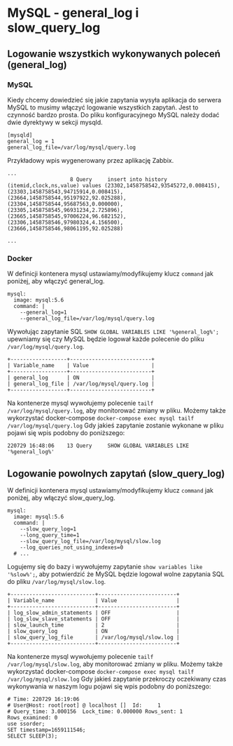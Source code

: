 # MySQL - general_log i slow_query_log

## Logowanie wszystkich wykonywanych poleceń (general_log)

### MySQL

Kiedy chcemy dowiedzieć się jakie zapytania wysyła aplikacja do serwera MySQL to musimy włączyć logowanie wszystkich zapytań. Jest to czynność bardzo prosta. Do pliku konfiguracyjnego MySQL należy dodać dwie dyrektywy w sekcji mysqld.

```
[mysqld]
general_log = 1
general_log_file=/var/log/mysql/query.log
```

Przykładowy wpis wygenerowany przez aplikację Zabbix.

```
...
                    8 Query     insert into history (itemid,clock,ns,value) values (23302,1458758542,93545272,0.008415),(23303,1458758543,94715914,0.008415),(23664,1458758544,95197922,92.025288),(23304,1458758544,95687563,0.000000),(23305,1458758545,96931234,2.725896),(23665,1458758545,97006224,96.682152),(23306,1458758546,97980324,4.156500),(23666,1458758546,98061195,92.025288)

...
```

### Docker

W definicji kontenera mysql ustawiamy/modyfikujemy klucz `command` jak poniżej, aby włączyć general_log.

```
mysql:
  image: mysql:5.6
  command: |
    --general_log=1
    --general_log_file=/var/log/mysql/query.log
```

Wywołując zapytanie SQL `SHOW GLOBAL VARIABLES LIKE '%general_log%';` upewniamy się czy MySQL będzie logował każde polecenie do pliku `/var/log/mysql/query.log`.

```
+------------------+--------------------------+
| Variable_name    | Value                    |
+------------------+--------------------------+
| general_log      | ON                       |
| general_log_file | /var/log/mysql/query.log |
+------------------+--------------------------+
```

Na kontenerze mysql wywołujemy polecenie `tailf /var/log/mysql/query.log`, aby monitorować zmiany w pliku.
Możemy także wykorzystać docker-compose `docker-compose exec mysql tailf /var/log/mysql/query.log`
Gdy jakieś zapytanie zostanie wykonane w pliku pojawi się wpis podobny do poniższego:

```
220729 16:48:06    13 Query     SHOW GLOBAL VARIABLES LIKE '%general_log%'
```

## Logowanie powolnych zapytań (slow_query_log)

W definicji kontenera mysql ustawiamy/modyfikujemy klucz `command` jak poniżej, aby włączyć slow_query_log.

```
mysql:
  image: mysql:5.6
  command: |
    --slow_query_log=1
    --long_query_time=1
    --slow_query_log_file=/var/log/mysql/slow.log
    --log_queries_not_using_indexes=0
  # ...
```

Logujemy się do bazy i wywołujemy zapytanie `show variables like '%slow%';`, aby potwierdzić że MySQL będzie logował wolne zapytania SQL do pliku `/var/log/mysql/slow.log`.

```
+---------------------------+-------------------------+
| Variable_name             | Value                   |
+---------------------------+-------------------------+
| log_slow_admin_statements | OFF                     |
| log_slow_slave_statements | OFF                     |
| slow_launch_time          | 2                       |
| slow_query_log            | ON                      |
| slow_query_log_file       | /var/log/mysql/slow.log |
+---------------------------+-------------------------+
```

Na kontenerze mysql wywołujemy polecenie `tailf /var/log/mysql/slow.log`, aby monitorować zmiany w pliku.
Możemy także wykorzystać docker-compose `docker-compose exec mysql tailf /var/log/mysql/slow.log`
Gdy jakieś zapytanie przekroczy oczekiwany czas wykonywania w naszym logu pojawi się wpis podobny do poniższego:

```
# Time: 220729 16:19:06
# User@Host: root[root] @ localhost []  Id:     1
# Query_time: 3.000156  Lock_time: 0.000000 Rows_sent: 1  Rows_examined: 0
use ssorder;
SET timestamp=1659111546;
SELECT SLEEP(3);
```
